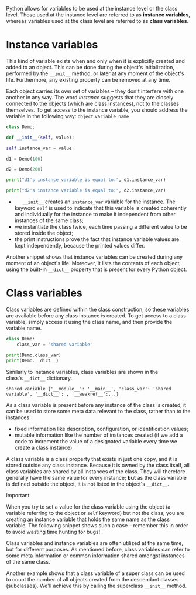 Python allows for variables to be used at the instance level or the class level. Those used at the instance level are referred to as **instance variables**, whereas variables used at the class level are referred to as **class variables**.

# Instance variables

This kind of variable exists when and only when it is explicitly created and added to an object. This can be done during the object's initialization, performed by the `__init__` method, or later at any moment of the object's life. Furthermore, any existing property can be removed at any time.

Each object carries its own set of variables – they don't interfere with one another in any way. The word _instance_ suggests that they are closely connected to the objects (which are class instances), not to the classes themselves. To get access to the instance variable, you should address the variable in the following way: `object`.`variable_name`

```python
class Demo:

def __init__(self, value):

self.instance_var = value

d1 = Demo(100)

d2 = Demo(200)

print("d1's instance variable is equal to:", d1.instance_var)

print("d2's instance variable is equal to:", d2.instance_var)
```

- `   __init__` creates an `instance_var` variable for the instance. The keyword `self` is used to indicate that this variable is created coherently and individually for the instance to make it independent from other instances of the same class;
- we instantiate the class twice, each time passing a different value to be stored inside the object;
- the print instructions prove the fact that instance variable values are kept independently, because the printed values differ.

Another snippet shows that instance variables can be created during any moment of an object's life. Moreover, it lists the contents of each object, using the built-in `__dict__` property that is present for every Python object.

# Class variables

Class variables are defined within the class construction, so these variables are available before any class instance is created. To get access to a class variable, simply access it using the class name, and then provide the variable name.

```python
class Demo:
	class_var = 'shared variable'

print(Demo.class_var)
print(Demo.__dict__)
```

Similarly to instance variables, class variables are shown in the class's `__dict__` dictionary.

`shared variable {'__module__': '__main__', 'class_var': 'shared variable', '__dict__': , '__weakref__':...}`

As a class variable is present before any instance of the class is created, it can be used to store some meta data relevant to the class, rather than to the instances:

- fixed information like description, configuration, or identification values;
- mutable information like the number of instances created (if we add a code to increment the value of a designated variable every time we create a class instance)

A class variable is a class property that exists in just one copy, and it is stored outside any class instance. Because it is owned by the class itself, all class variables are shared by all instances of the class. They will therefore generally have the same value for every instance; **but** as the class variable is defined outside the object, it is not listed in the object's `__dict__`.

> [!important]
> When you try to set a value for the class variable using the object (a variable referring to the object or `self` keyword) but not the class, you are creating an instance variable that holds the same name as the class variable. The following snippet shows such a case – remember this in order to avoid wasting time hunting for bugs!

Class variables and instance variables are often utilized at the same time, but for different purposes. As mentioned before, class variables can refer to some meta information or common information shared amongst instances of the same class.

Another example shows that a class variable of a super class can be used to count the number of all objects created from the descendant classes (subclasses). We'll achieve this by calling the superclass `__init__` method.

